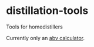 # distillation-tools

Tools for homedistillers

Currently only an [abv calculator](abv-calculator/).
